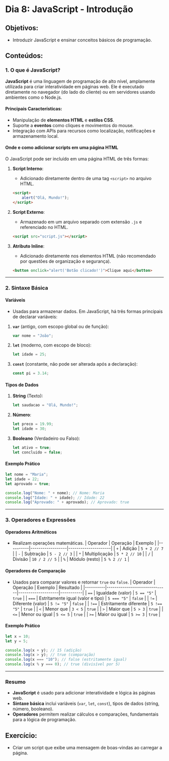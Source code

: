 # Dia 8: JavaScript - Introdução

## Objetivos:
- Introduzir JavaScript e ensinar conceitos básicos de programação.

## Conteúdos:
### **1. O que é JavaScript?**

**JavaScript** é uma linguagem de programação de alto nível, amplamente utilizada para criar interatividade em páginas web. Ele é executado diretamente no navegador (do lado do cliente) ou em servidores usando ambientes como o Node.js.

#### **Principais Características**:
- Manipulação de **elementos HTML** e **estilos CSS**.
- Suporte a **eventos** como cliques e movimentos do mouse.
- Integração com APIs para recursos como localização, notificações e armazenamento local.

#### **Onde e como adicionar scripts em uma página HTML**
O JavaScript pode ser incluído em uma página HTML de três formas:

1. **Script Interno**:
   - Adicionado diretamente dentro de uma tag `<script>` no arquivo HTML.
   ```html
   <script>
       alert("Olá, Mundo!");
   </script>
   ```

2. **Script Externo**:
   - Armazenado em um arquivo separado com extensão `.js` e referenciado no HTML.
   ```html
   <script src="script.js"></script>
   ```

3. **Atributo Inline**:
   - Adicionado diretamente nos elementos HTML (não recomendado por questões de organização e segurança).
   ```html
   <button onclick="alert('Botão clicado!')">Clique aqui</button>
   ```

---

### **2. Sintaxe Básica**

#### **Variáveis**
- Usadas para armazenar dados. Em JavaScript, há três formas principais de declarar variáveis:

1. **`var`** (antigo, com escopo global ou de função):
   ```javascript
   var nome = "João";
   ```

2. **`let`** (moderno, com escopo de bloco):
   ```javascript
   let idade = 25;
   ```

3. **`const`** (constante, não pode ser alterada após a declaração):
   ```javascript
   const pi = 3.14;
   ```

#### **Tipos de Dados**
1. **String** (Texto):
   ```javascript
   let saudacao = "Olá, Mundo!";
   ```

2. **Número**:
   ```javascript
   let preco = 19.99;
   let idade = 30;
   ```

3. **Booleano** (Verdadeiro ou Falso):
   ```javascript
   let ativo = true;
   let concluido = false;
   ```

#### **Exemplo Prático**
```javascript
let nome = "Maria";
let idade = 22;
let aprovado = true;

console.log("Nome: " + nome); // Nome: Maria
console.log("Idade: " + idade); // Idade: 22
console.log("Aprovado: " + aprovado); // Aprovado: true
```

---

### **3. Operadores e Expressões**

#### **Operadores Aritméticos**
- Realizam operações matemáticas.
  | Operador | Operação         | Exemplo             |
  |----------|------------------|---------------------|
  | `+`      | Adição           | `5 + 2 // 7`        |
  | `-`      | Subtração        | `5 - 2 // 3`        |
  | `*`      | Multiplicação    | `5 * 2 // 10`       |
  | `/`      | Divisão          | `10 / 2 // 5`       |
  | `%`      | Módulo (resto)   | `5 % 2 // 1`        |

#### **Operadores de Comparação**
- Usados para comparar valores e retornar `true` ou `false`.
  | Operador | Operação                     | Exemplo            | Resultado |
  |----------|------------------------------|--------------------|-----------|
  | `==`     | Igualdade (valor)            | `5 == "5"`         | `true`    |
  | `===`    | Estritamente igual (valor e tipo) | `5 === "5"`  | `false`   |
  | `!=`     | Diferente (valor)            | `5 != "5"`         | `false`   |
  | `!==`    | Estritamente diferente       | `5 !== "5"`        | `true`    |
  | `<`      | Menor que                    | `3 < 5`            | `true`    |
  | `>`      | Maior que                    | `5 > 3`            | `true`    |
  | `<=`     | Menor ou igual               | `5 <= 5`           | `true`    |
  | `>=`     | Maior ou igual               | `5 >= 3`           | `true`    |

#### **Exemplo Prático**
```javascript
let x = 10;
let y = 5;

console.log(x + y); // 15 (adição)
console.log(x > y); // true (comparação)
console.log(x === "10"); // false (estritamente igual)
console.log(x % y === 0); // true (divisível por 5)
```

---

### **Resumo**
- **JavaScript** é usado para adicionar interatividade e lógica às páginas web.
- **Sintaxe básica** inclui variáveis (`var`, `let`, `const`), tipos de dados (string, número, booleano).
- **Operadores** permitem realizar cálculos e comparações, fundamentais para a lógica de programação.

## Exercício:
- Criar um script que exibe uma mensagem de boas-vindas ao carregar a página.
